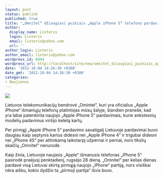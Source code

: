 ```yaml
---
layout: post
status: publish
published: true
title: "„Omnitel“ džiaugiasi puikiais „Apple iPhone 5“ telefono pardavimais"
author:
  display_name: Lixteris
  login: Lixteris
  email: lixteris@yahoo.com
  url: ''
author_login: Lixteris
author_email: lixteris@yahoo.com
wordpress_id: 6994
wordpress_url: http://localhost/site/new/omnitel_dziaugiasi_puikiais_apple_iphone_5_telefono_pardavimais/
date: '2012-10-04 14:26:30 +0300'
date_gmt: '2012-10-04 14:26:30 +0300'
categories:
- Naujienos
---
```

<p><div class="imgright"><img src="http://technews.lt/upload/iphone5cbs.jpg"  /></div></p>
<p>
	Lietuvos telekomunikacijų bendrovė &bdquo;Omintel&ldquo;, kuri yra oficialius &bdquo;Apple iPhone&ldquo; i&scaron;maniųjų telefonų platintojas mūsų &scaron;alyje, &scaron;iandien prane&scaron;ė, kad yra labai patenkinta naujojo &bdquo;Apple iPhone 5&ldquo; pardavimais, kurie ankstesnių modelių padavimus vir&scaron;ijo keletą kartų.</p>
<p>
	Per pirmąjį &bdquo;Apple iPhone 5&ldquo; pardavimo savaitgalį Lietuvoje pardavimai buvo daugiau kaip septynis kartus didesni nei &bdquo;Apple iPhone 4&ldquo; ir trigubai didesni nei &bdquo;iPhone 4S&ldquo; per atitinkamą laikotarpį užpernai ir pernai, nors tikslių skaičių &bdquo;Omnitel&ldquo; nenurodė.</p>
<p>
	Kaip žinia, Lietuvoje naujasis &bdquo;Apple&ldquo; i&scaron;manusis telefonas &bdquo;iPhone 5&ldquo; pasirodė praėjusį penktadienį, rugsėjo 28 dieną. &bdquo;Omnitel&ldquo; per kelias dienas pardavė visą Lietuvai skirtą pirmąją naujojo &bdquo;iPhone&ldquo; partiją, nors visi&scaron;kai nėra ai&scaron;ku, kokio dydžio ta &bdquo;pirmoji partija&ldquo; i&scaron;vis buvo.</p>
